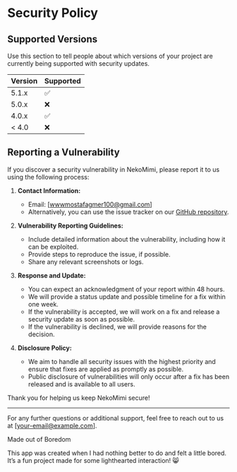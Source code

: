 # Security Policy

## Supported Versions

Use this section to tell people about which versions of your project are currently being supported with security updates.

| Version | Supported          |
| ------- | ------------------ |
| 5.1.x   | :white_check_mark: |
| 5.0.x   | :x:                |
| 4.0.x   | :white_check_mark: |
| < 4.0   | :x:                |

## Reporting a Vulnerability

If you discover a security vulnerability in NekoMimi, please report it to us using the following process:

1. **Contact Information:**
   - Email: [wwwmostafagmer100@gmail.com]
   - Alternatively, you can use the issue tracker on our [GitHub repository](https://github.com/your-repo/nekomimi).

2. **Vulnerability Reporting Guidelines:**
   - Include detailed information about the vulnerability, including how it can be exploited.
   - Provide steps to reproduce the issue, if possible.
   - Share any relevant screenshots or logs.

3. **Response and Update:**
   - You can expect an acknowledgment of your report within 48 hours.
   - We will provide a status update and possible timeline for a fix within one week.
   - If the vulnerability is accepted, we will work on a fix and release a security update as soon as possible.
   - If the vulnerability is declined, we will provide reasons for the decision.

4. **Disclosure Policy:**
   - We aim to handle all security issues with the highest priority and ensure that fixes are applied as promptly as possible.
   - Public disclosure of vulnerabilities will only occur after a fix has been released and is available to all users.

Thank you for helping us keep NekoMimi secure!

---

For any further questions or additional support, feel free to reach out to us at [your-email@example.com].

Made out of Boredom

This app was created when I had nothing better to do and felt a little bored. It’s a fun project made for some lighthearted interaction! 😸
